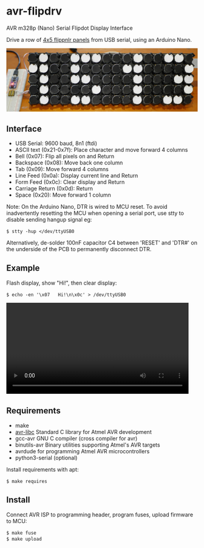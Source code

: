 # avr-flipdrv
AVR m328p (Nano) Serial Flipdot Display Interface

Drive a row of [4x5 flippnlr panels](https://github.com/ndf-zz/flipdot)
from USB serial, using an Arduino Nano.

![Clock](example.jpg "Example Clock")

## Interface

   - USB Serial: 9600 baud, 8n1 (ftdi)
   - ASCII text (0x21-0x7f): Place character and move forward 4 columns
   - Bell (0x07): Flip all pixels on and Return
   - Backspace (0x08): Move back one column
   - Tab (0x09): Move forward 4 columns
   - Line Feed (0x0a): Display current line and Return
   - Form Feed (0x0c): Clear display and Return
   - Carriage Return (0x0d): Return
   - Space (0x20): Move forward 1 column

Note: On the Arduino Nano, DTR is wired to MCU reset. To avoid
inadvertently resetting the MCU when opening a serial port,
use stty to disable sending hangup signal eg:

	$ stty -hup </dev/ttyUSB0

Alternatively, de-solder 100nF capacitor C4 between 'RESET'
and 'DTR#' on the underside of the PCB to permanently
disconnect DTR.

## Example

Flash display, show "Hi!", then clear display:

	$ echo -en '\x07   Hi!\n\x0c' > /dev/ttyUSB0

<video height="240" src="example.mp4"></video>

## Requirements

   - make
   - [avr-libc](https://www.nongnu.org/avr-libc/user-manual/index.html)
     Standard C library for Atmel AVR development
   - gcc-avr GNU C compiler (cross compiler for avr)
   - binutils-avr Binary utilities supporting Atmel's AVR targets
   - avrdude for programming Atmel AVR microcontrollers
   - python3-serial (optional)

Install requirements with apt:

	$ make requires

## Install

Connect AVR ISP to programming header, program fuses,
upload firmware to MCU:

	$ make fuse
	$ make upload
